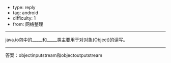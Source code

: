 - type: reply
- tag: android
- difficulty:  1
- from: 网络整理

--------

java.io包中的_____和_____类主要用于对对象(Object)的读写。

---------

答案：objectinputstream和objectoutputstream

